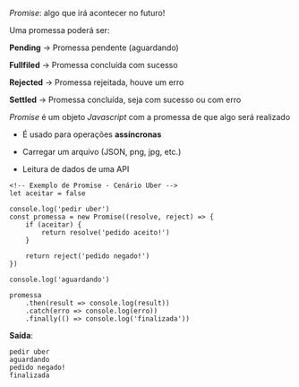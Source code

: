 *Promise*: algo que irá acontecer no futuro!

Uma promessa poderá ser:

**Pending** -> Promessa pendente (aguardando)

**Fullfiled** -> Promessa concluída com sucesso

**Rejected** -> Promessa rejeitada, houve um erro

**Settled** -> Promessa concluída, seja com sucesso ou com erro

  

*Promise* é um objeto *Javascript* com a promessa de que algo será realizado

- É usado para operações **assíncronas**

- Carregar um arquivo (JSON, png, jpg, etc.)

- Leitura de dados de uma API
```
<!-- Exemplo de Promise - Cenário Uber -->
let aceitar = false

console.log('pedir uber')
const promessa = new Promise((resolve, reject) => {
	if (aceitar) {
		return resolve('pedido aceito!')
	}

	return reject('pedido negado!')
})

console.log('aguardando')

promessa
	.then(result => console.log(result))
	.catch(erro => console.log(erro))
	.finally(() => console.log('finalizada'))
```
**Saída**:

    pedir uber
    aguardando
    pedido negado!
    finalizada
